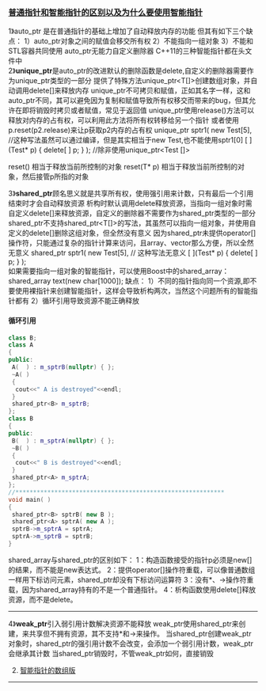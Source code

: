
### [普通指针和智能指针的区别以及为什么要使用智能指针](https://www.jianshu.com/p/e4919f1c3a28)
1》auto_ptr 是在普通指针的基础上增加了自动释放内存的功能
但其有如下三个缺点：
1）auto_ptr对象之间的赋值会移交所有权
2）不能指向一组对象
3）不能和STL容器共同使用
auto_ptr无能力自定义删除器
C++11的三种智能指针都在<memory>头文件中  
2》**unique_ptr**是auto_ptr的改进默认的删除函数是delete,自定义的删除器需要作为unique_ptr类型的一部分
提供了特殊方法unique_ptr<T[]>创建数组对象，并自动调用delete[]来释放内存
unique_ptr不可拷贝和赋值，正如其名字一样，这和auto_ptr不同，其可以避免因为复制和赋值导致所有权移交而带来的bug，但其允许在即将销毁时拷贝或者赋值，常见于返回值
unique_ptr使用release()方法可以释放对内存的占有权，可以利用此方法将所有权转移给另一个指针
或者使用p.reset(p2.release)来让p获取p2内存的占有权
unique_ptr<Test> sptr1( new Test[5],   //这种写法虽然可以通过编译，但是其实相当于new Test,也不能使用sptr1[0]
[ ](Test* p) { delete[ ] p; } );   //除非使用unique_ptr<Test []>

reset() 相当于释放当前所控制的对象
reset(T* p) 相当于释放当前所控制的对象，然后接管p所指的对象

3》**shared_ptr**顾名思义就是共享所有权，使用强引用来计数，只有最后一个引用结束时才会自动释放资源
析构时默认调用delete释放资源，当指向一组对象时需自定义delete[]来释放资源，自定义的删除器不需要作为shared_ptr类型的一部分
shared_ptr不支持shared_ptr<T[]>的写法，其虽然可以指向一组对象，并使用自定义的delete[]删除这组对象，但全然没有意义
因为shared_ptr未提供operator[]操作符，只能通过复杂的指针计算来访问，且array、vector那么方便，所以全然无意义
shared_ptr<Test> sptr1( new Test[5],   // 这种写法无意义
[ ](Test* p) { delete[ ] p; } );   
如果需要指向一组对象的智能指针，可以使用Boost中的shared_array：shared_array<char> text(new char[1000]);
缺点：
1）不同的指针指向同一个资源,即不要使用裸指针来创建智能指针，这样会导致析构两次，当然这个问题所有的智能指针都有
2）循环引用导致资源不能正确释放

#### 循环引用

```c++
class B;
class A
{
public:
 A(  ) : m_sptrB(nullptr) { };
 ~A( )
 {
  cout<<" A is destroyed"<<endl;
 }
 shared_ptr<B> m_sptrB;
};
class B
{
public:
 B(  ) : m_sptrA(nullptr) { };
 ~B( )
 {
  cout<<" B is destroyed"<<endl;
 }
 shared_ptr<A> m_sptrA;
};
//***********************************************************
void main( )
{
 shared_ptr<B> sptrB( new B );
 shared_ptr<A> sptrA( new A );
 sptrB->m_sptrA = sptrA;
 sptrA->m_sptrB = sptrB;
}
```



shared_array与shared_ptr的区别如下：
1：构造函数接受的指针p必须是new[]的结果，而不能是new表达式。
2：提供operator[]操作符重载，可以像普通数组一样用下标访问元素，shared_ptr却没有下标访问运算符
3：没有*、->操作符重载，因为shared_array持有的不是一个普通指针。
4：析构函数使用delete[]释放资源，而不是delete。

----

4》**weak_ptr**引入弱引用计数解决资源不能释放
weak_ptr使用shared_ptr来创建，来共享但不拥有资源，其不支持*和->来操作。
当shared_ptr创建weak_ptr对象时，shared_ptr的强引用计数不会改变，会添加一个弱引用计数，weak_ptr会继承其计数
当shared_ptr销毁时，不管weak_ptr如何，直接销毁

2. [智能指针的数组版](https://blog.csdn.net/rain_qingtian/article/details/10615575)

---
